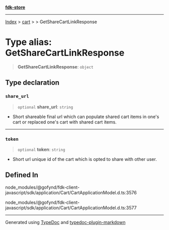 [**fdk-store**](../../../README.md)
***

[Index](../../../API.md) > [cart](../../README.md) > [<internal>](../README.md) > GetShareCartLinkResponse

# Type alias: GetShareCartLinkResponse

> **GetShareCartLinkResponse**: `object`

## Type declaration

### `share_url`

> `optional` **share\_url**: `string`

- Short shareable final url which can populate
shared cart items in one's cart or replaced one's cart with shared cart items.

***

### `token`

> `optional` **token**: `string`

- Short url unique id of the cart which is opted
to share with other user.

## Defined In

node\_modules/@gofynd/fdk-client-javascript/sdk/application/Cart/CartApplicationModel.d.ts:3576

node\_modules/@gofynd/fdk-client-javascript/sdk/application/Cart/CartApplicationModel.d.ts:3577

***
Generated using [TypeDoc](https://typedoc.org/) and [typedoc-plugin-markdown](https://www.npmjs.com/package/typedoc-plugin-markdown)
